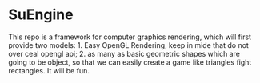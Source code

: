 # SuEngine
This repo is a framework for computer graphics rendering, which will first provide two models: 1. Easy OpenGL Rendering, keep in mide that do not over ceal opengl api; 2. as many as basic geometric shapes which are going to be object, so that we can easily create a game like triangles fight rectangles. It will be fun.
